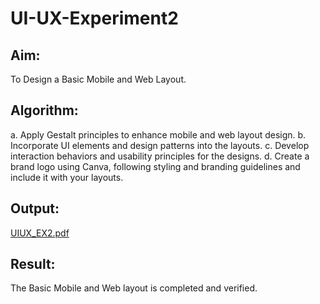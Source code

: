 # UI-UX-Experiment2

## Aim:
To Design a Basic Mobile and Web Layout.
## Algorithm:
a. Apply Gestalt principles to enhance mobile and web layout design.
b. Incorporate UI elements and design patterns into the layouts.
c. Develop interaction behaviors and usability principles for the designs.
d. Create a brand logo using Canva, following styling and branding guidelines and include it with your layouts.
## Output:
[UIUX_EX2.pdf](https://github.com/user-attachments/files/20533008/UIUX_EX2.pdf)

## Result:
The Basic Mobile and Web layout is completed and verified.

